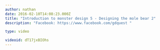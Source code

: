 ```yaml
---
author: nathan
date: 2016-02-10T14:08:23.000Z
title: "Introduction to monster design 5 - Designing the mole bear 2"
description: "Facebook: https://www.facebook.com/gdquest "

type: video

videoid: dT17jxBIOhs
---
```


